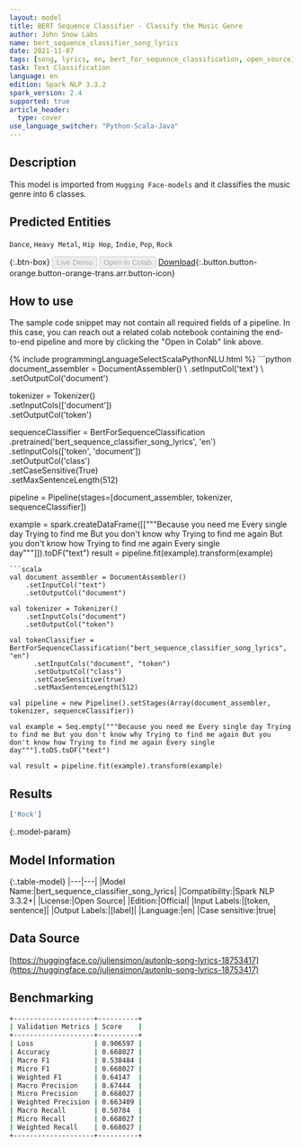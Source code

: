 ```yaml
---
layout: model
title: BERT Sequence Classifier - Classify the Music Genre
author: John Snow Labs
name: bert_sequence_classifier_song_lyrics
date: 2021-11-07
tags: [song, lyrics, en, bert_for_sequence_classification, open_source]
task: Text Classification
language: en
edition: Spark NLP 3.3.2
spark_version: 2.4
supported: true
article_header:
  type: cover
use_language_switcher: "Python-Scala-Java"
---
```


## Description

This model is imported from `Hugging Face-models` and it classifies the music genre into 6 classes.

## Predicted Entities

`Dance`, `Heavy Metal`, `Hip Hop`, `Indie`, `Pop`, `Rock`

{:.btn-box}
<button class="button button-orange" disabled>Live Demo</button>
<button class="button button-orange" disabled>Open in Colab</button>
[Download](https://s3.amazonaws.com/auxdata.johnsnowlabs.com/public/models/bert_sequence_classifier_song_lyrics_en_3.3.2_2.4_1636283685615.zip){:.button.button-orange.button-orange-trans.arr.button-icon}

## How to use

The sample code snippet may not contain all required fields of a pipeline. In this case, you can reach out a related colab notebook containing the end-to-end pipeline and more by clicking the "Open in Colab" link above.




<div class="tabs-box" markdown="1">
{% include programmingLanguageSelectScalaPythonNLU.html %}
```python
document_assembler = DocumentAssembler() \
    .setInputCol('text') \
    .setOutputCol('document')

tokenizer = Tokenizer() \
    .setInputCols(['document']) \
    .setOutputCol('token')

sequenceClassifier = BertForSequenceClassification \
      .pretrained('bert_sequence_classifier_song_lyrics', 'en') \
      .setInputCols(['token', 'document']) \
      .setOutputCol('class') \
      .setCaseSensitive(True) \
      .setMaxSentenceLength(512)

pipeline = Pipeline(stages=[document_assembler, tokenizer, sequenceClassifier])

example = spark.createDataFrame([["""Because you need me Every single day Trying to find me But you don't know why Trying to find me again But you don't know how Trying to find me again Every single day"""]]).toDF("text")
result = pipeline.fit(example).transform(example)
```
```scala
val document_assembler = DocumentAssembler() 
    .setInputCol("text") 
    .setOutputCol("document")

val tokenizer = Tokenizer() 
    .setInputCols("document") 
    .setOutputCol("token")

val tokenClassifier = BertForSequenceClassification("bert_sequence_classifier_song_lyrics", "en")
      .setInputCols("document", "token")
      .setOutputCol("class")
      .setCaseSensitive(true)
      .setMaxSentenceLength(512)

val pipeline = new Pipeline().setStages(Array(document_assembler, tokenizer, sequenceClassifier))

val example = Seq.empty["""Because you need me Every single day Trying to find me But you don't know why Trying to find me again But you don't know how Trying to find me again Every single day"""].toDS.toDF("text")

val result = pipeline.fit(example).transform(example)
```
</div>

## Results

```bash
['Rock']
```

{:.model-param}
## Model Information

{:.table-model}
|---|---|
|Model Name:|bert_sequence_classifier_song_lyrics|
|Compatibility:|Spark NLP 3.3.2+|
|License:|Open Source|
|Edition:|Official|
|Input Labels:|[token, sentence]|
|Output Labels:|[label]|
|Language:|en|
|Case sensitive:|true|

## Data Source

[https://huggingface.co/juliensimon/autonlp-song-lyrics-18753417](https://huggingface.co/juliensimon/autonlp-song-lyrics-18753417)

## Benchmarking

```bash
+--------------------+----------+
| Validation Metrics | Score    |
+--------------------+----------+
| Loss               | 0.906597 |
| Accuracy           | 0.668027 |
| Macro F1           | 0.538484 |
| Micro F1           | 0.668027 |
| Weighted F1        | 0.64147  |
| Macro Precision    | 0.67444  |
| Micro Precision    | 0.668027 |
| Weighted Precision | 0.663409 |
| Macro Recall       | 0.50784  |
| Micro Recall       | 0.668027 |
| Weighted Recall    | 0.668027 |
+--------------------+----------+

```
